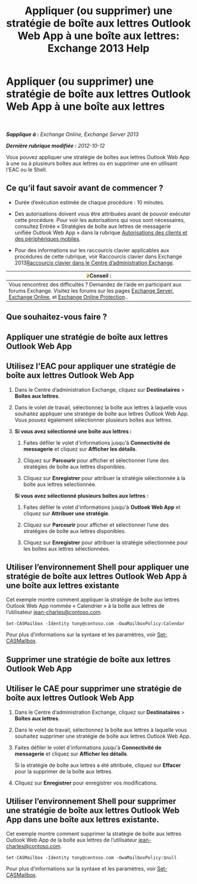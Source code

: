﻿---
title: 'Appliquer (ou supprimer) une stratégie de boîte aux lettres Outlook Web App à une boîte aux lettres: Exchange 2013 Help'
TOCTitle: Appliquer (ou supprimer) une stratégie de boîte aux lettres Outlook Web App à une boîte aux lettres
ms:assetid: 51d8e269-b0d5-4bc7-9b3d-0460871e54fa
ms:mtpsurl: https://technet.microsoft.com/fr-fr/library/Dd876884(v=EXCHG.150)
ms:contentKeyID: 50478186
ms.date: 04/24/2018
mtps_version: v=EXCHG.150
ms.translationtype: HT
---

# Appliquer (ou supprimer) une stratégie de boîte aux lettres Outlook Web App à une boîte aux lettres

 

_**Sapplique à :** Exchange Online, Exchange Server 2013_

_**Dernière rubrique modifiée :** 2012-10-12_

Vous pouvez appliquer une stratégie de boîtes aux lettres Outlook Web App à une ou à plusieurs boîtes aux lettres ou en supprimer une en utilisant l'EAC ou le Shell.

## Ce qu’il faut savoir avant de commencer ?

  - Durée d’exécution estimée de chaque procédure : 10 minutes.

  - Des autorisations doivent vous être attribuées avant de pouvoir exécuter cette procédure. Pour voir les autorisations qui vous sont nécessaires, consultez Entrée « Stratégies de boîte aux lettres de messagerie unifiée Outlook Web App » dans la rubrique [Autorisations des clients et des périphériques mobiles](clients-and-mobile-devices-permissions-exchange-2013-help.md).

  - Pour des informations sur les raccourcis clavier applicables aux procédures de cette rubrique, voir Raccourcis clavier dans Exchange 2013[Raccourcis clavier dans le Centre d’administration Exchange](keyboard-shortcuts-in-the-exchange-admin-center-exchange-online-protection-help.md).

<table>
<thead>
<tr class="header">
<th><img src="images/Bb125224.tip(EXCHG.150).gif" title="Conseil" alt="Conseil" />Conseil :</th>
</tr>
</thead>
<tbody>
<tr class="odd">
<td>Vous rencontrez des difficultés ? Demandez de l’aide en participant aux forums Exchange. Visitez les forums sur les pages <a href="https://go.microsoft.com/fwlink/p/?linkid=60612">Exchange Server</a>, <a href="https://go.microsoft.com/fwlink/p/?linkid=267542">Exchange Online</a>, et <a href="https://go.microsoft.com/fwlink/p/?linkid=285351">Exchange Online Protection</a>..</td>
</tr>
</tbody>
</table>


## Que souhaitez-vous faire ?

## Appliquer une stratégie de boîte aux lettres Outlook Web App

## Utilisez l'EAC pour appliquer une stratégie de boîte aux lettres Outlook Web App

1.  Dans le Centre d’administration Exchange, cliquez sur **Destinataires** \> **Boîtes aux lettres**.

2.  Dans le volet de travail, sélectionnez la boîte aux lettres à laquelle vous souhaitez appliquer une stratégie de boîte aux lettres Outlook Web App. Vous pouvez également sélectionner plusieurs boîtes aux lettres.

3.  **Si vous avez sélectionné une boîte aux lettres :** 
    
    1.  Faites défiler le volet d'informations jusqu'à **Connectivité de messagerie** et cliquez sur **Afficher les détails**.
    
    2.  Cliquez sur **Parcourir** pour afficher et sélectionner l’une des stratégies de boîte aux lettres disponibles.
    
    3.  Cliquez sur **Enregistrer** pour attribuer la stratégie sélectionnée à la boîte aux lettres sélectionnée.
    
    **Si vous avez sélectionné plusieurs boîtes aux lettres :** 
    
    1.  Faites défiler le volet d'informations jusqu'à **Outlook Web App** et cliquez sur **Attribuer une stratégie**.
    
    2.  Cliquez sur **Parcourir** pour afficher et sélectionner l’une des stratégies de boîte aux lettres disponibles.
    
    3.  Cliquez sur **Enregistrer** pour attribuer la stratégie sélectionnée pour les boîtes aux lettres sélectionnées.

## Utiliser l’environnement Shell pour appliquer une stratégie de boîte aux lettres Outlook Web App à une boîte aux lettres existante

Cet exemple montre comment appliquer la stratégie de boîte aux lettres Outlook Web App nommée « Calendrier » à la boîte aux lettres de l’utilisateur jean-charles@contoso.com.

    Set-CASMailbox -Identity tony@contoso.com -OwaMailboxPolicy:Calendar

Pour plus d’informations sur la syntaxe et les paramètres, voir [Set-CASMailbox](https://technet.microsoft.com/fr-fr/library/bb125264\(v=exchg.150\)).

## Supprimer une stratégie de boîte aux lettres Outlook Web App

## Utiliser le CAE pour supprimer une stratégie de boîte aux lettres Outlook Web App

1.  Dans le Centre d’administration Exchange, cliquez sur **Destinataires** \> **Boîtes aux lettres**.

2.  Dans le volet de travail, sélectionnez la boîte aux lettres à laquelle vous souhaitez supprimer une stratégie de boîte aux lettres Outlook Web App.

3.  Faites défiler le volet d'informations jusqu'à **Connectivité de messagerie** et cliquez sur **Afficher les détails**.
    
    Si la stratégie de boîte aux lettres a été attribuée, cliquez sur **Effacer** pour la supprimer de la boîte aux lettres.

4.  Cliquez sur **Enregistrer** pour enregistrer vos modifications.

## Utiliser l’environnement Shell pour supprimer une stratégie de boîte aux lettres Outlook Web App dans une boîte aux lettres existante.

Cet exemple montre comment supprimer la stratégie de boîte aux lettres Outlook Web App de la boîte aux lettres de l’utilisateur jean-charles@contoso.com.

    Set-CASMailbox -Identity tony@contoso.com -OwaMailboxPolicy:$null

Pour plus d’informations sur la syntaxe et les paramètres, voir [Set-CASMailbox](https://technet.microsoft.com/fr-fr/library/bb125264\(v=exchg.150\)).

